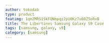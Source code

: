 ```yaml
---
author: tokodab
type: product
featimg: 1qmZMRS1SkFQNmpqz2pU0Kz7uB0Z5oRxB
title: The Libertines Samsung Galaxy S9 Case
tags: [samsung, galaxy, s9]
category: [samsung]
---
```

